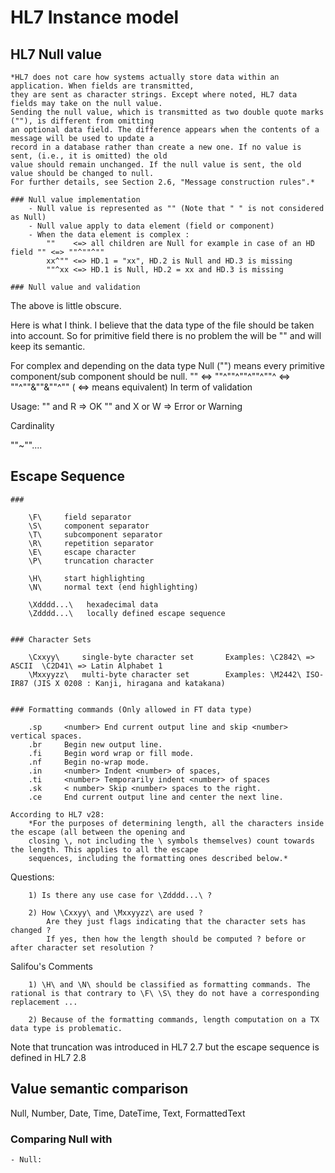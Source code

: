 # HL7 Instance model

## HL7 Null value

    *HL7 does not care how systems actually store data within an application. When fields are transmitted, 
    they are sent as character strings. Except where noted, HL7 data fields may take on the null value. 
    Sending the null value, which is transmitted as two double quote marks (""), is different from omitting 
    an optional data field. The difference appears when the contents of a message will be used to update a 
    record in a database rather than create a new one. If no value is sent, (i.e., it is omitted) the old 
    value should remain unchanged. If the null value is sent, the old value should be changed to null. 
    For further details, see Section 2.6, "Message construction rules".*
    
    ### Null value implementation
        - Null value is represented as "" (Note that " " is not considered as Null)
        - Null value apply to data element (field or component)
        - When the data element is complex : 
            ""    <=> all children are Null for example in case of an HD field "" <=> ""^""^""
            xx^"" <=> HD.1 = "xx", HD.2 is Null and HD.3 is missing
            ""^xx <=> HD.1 is Null, HD.2 = xx and HD.3 is missing
    
    ### Null value and validation
    

The above is little obscure.

Here is what I think. I believe that the data type of the file should be taken into account.
So for primitive field there is no problem the will be "" and will keep its semantic.

For complex and depending on the data type Null ("") means every primitive component/sub component should be null.
"" <=> ""^""^""^""^""^ <=> ""^""&""&""^""   ( <=> means equivalent)
In term of validation

Usage:
     "" and R => OK
      "" and X or W => Error or Warning

Cardinality

""~""....

## Escape Sequence
        
    ### 
        
        \F\     field separator
        \S\     component separator
        \T\     subcomponent separator
        \R\     repetition separator
        \E\     escape character
        \P\     truncation character

        \H\     start highlighting
        \N\     normal text (end highlighting)
        
        \Xdddd...\   hexadecimal data
        \Zdddd...\   locally defined escape sequence
        
        
    ### Character Sets
        
        \Cxxyy\     single-byte character set       Examples: \C2842\ => ASCII  \C2D41\ => Latin Alphabet 1
        \Mxxyyzz\   multi-byte character set        Examples: \M2442\ ISO-IR87 (JIS X 0208 : Kanji, hiragana and katakana)
    
    
    ### Formatting commands (Only allowed in FT data type)
        
        .sp     <number> End current output line and skip <number> vertical spaces.
        .br     Begin new output line.
        .fi     Begin word wrap or fill mode.
        .nf     Begin no-wrap mode.
        .in     <number> Indent <number> of spaces,
        .ti     <number> Temporarily indent <number> of spaces
        .sk     < number> Skip <number> spaces to the right.
        .ce     End current output line and center the next line.
    
    According to HL7 v28:
        *For the purposes of determining length, all the characters inside the escape (all between the opening and
        closing \, not including the \ symbols themselves) count towards the length. This applies to all the escape
        sequences, including the formatting ones described below.*
     
   
   Questions:
   
        1) Is there any use case for \Zdddd...\ ?
        
        2) How \Cxxyy\ and \Mxxyyzz\ are used ? 
            Are they just flags indicating that the character sets has changed ?
            If yes, then how the length should be computed ? before or after character set resolution ? 
   
   
   Salifou's Comments
   
        1) \H\ and \N\ should be classified as formatting commands. The rational is that contrary to \F\ \S\ they do not have a corresponding replacement ... 
        
        2) Because of the formatting commands, length computation on a TX data type is problematic. 
   
   
   Note that truncation was introduced in HL7 2.7 but the escape sequence is defined in HL7 2.8
   
## Value semantic comparison

Null, Number, Date, Time, DateTime, Text, FormattedText


### Comparing Null with 
    - Null: 